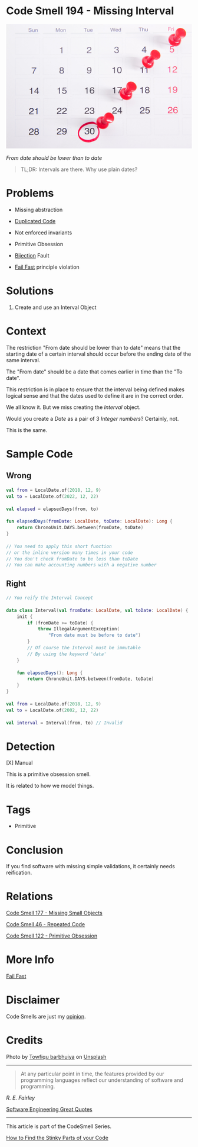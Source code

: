 # Code Smell 194 - Missing Interval
            
![Code Smell 194 - Missing Interval](Code%20Smell%20194%20-%20Missing%20Interval.jpg)

*From date should be lower than to date*

> TL;DR: Intervals are there. Why use plain dates?

# Problems

- Missing abstraction

- [Duplicated Code](https://github.com/mcsee/Software-Design-Articles/tree/main/Articles/Code%20Smells/Code%20Smell%2046%20-%20Repeated%20Code/readme.md)

- Not enforced invariants

- Primitive Obsession

- [Bijection](https://github.com/mcsee/Software-Design-Articles/tree/main/Articles/Theory/The%20One%20and%20Only%20Software%20Design%20Principle/readme.md) Fault

- [Fail Fast](https://github.com/mcsee/Software-Design-Articles/tree/main/Articles/Theory/Fail%20Fast/readme.md) principle violation

# Solutions

1. Create and use an Interval Object

# Context

The restriction "From date should be lower than to date" means that the starting date of a certain interval should occur before the ending date of the same interval.

The "From date" should be a date that comes earlier in time than the "To date". 

This restriction is in place to ensure that the interval being defined makes logical sense and that the dates used to define it are in the correct order.

We all know it. But we miss creating the *Interval* object.

Would you create a *Date* as a pair of 3 *Integer numbers*? Certainly, not. 

This is the same. 

# Sample Code

## Wrong

[Gist Url]: # (https://gist.github.com/mcsee/1e7dafa0143427c7e381017d77da987e)

```kotlin
val from = LocalDate.of(2018, 12, 9)
val to = LocalDate.of(2022, 12, 22)

val elapsed = elapsedDays(from, to)
    
fun elapsedDays(fromDate: LocalDate, toDate: LocalDate): Long {
    return ChronoUnit.DAYS.between(fromDate, toDate)
}

// You need to apply this short function 
// or the inline version many times in your code
// You don't check fromDate to be less than toDate
// You can make accounting numbers with a negative number
```

## Right

[Gist Url]: # (https://gist.github.com/mcsee/cff12c234110259b3b39b6a0122e1b76)

```kotlin
// You reify the Interval Concept

data class Interval(val fromDate: LocalDate, val toDate: LocalDate) {
    init {
        if (fromDate >= toDate) {
            throw IllegalArgumentException(
                "From date must be before to date")
        }
        // Of course the Interval must be immutable
        // By using the keyword 'data'
    }

    fun elapsedDays(): Long {
        return ChronoUnit.DAYS.between(fromDate, toDate)
    }
}

val from = LocalDate.of(2018, 12, 9)
val to = LocalDate.of(2002, 12, 22)

val interval = Interval(from, to) // Invalid
```

# Detection

[X] Manual

This is a primitive obsession smell.

It is related to how we model things.

# Tags

- Primitive

# Conclusion

If you find software with missing simple validations, it certainly needs reification.

# Relations

[Code Smell 177 - Missing Small Objects](https://github.com/mcsee/Software-Design-Articles/tree/main/Articles/Code%20Smells/Code%20Smell%20177%20-%20Missing%20Small%20Objects/readme.md)

[Code Smell 46 - Repeated Code](https://github.com/mcsee/Software-Design-Articles/tree/main/Articles/Code%20Smells/Code%20Smell%2046%20-%20Repeated%20Code/readme.md)

[Code Smell 122 - Primitive Obsession](https://github.com/mcsee/Software-Design-Articles/tree/main/Articles/Code%20Smells/Code%20Smell%20122%20-%20Primitive%20Obsession/readme.md)

# More Info

[Fail Fast](https://github.com/mcsee/Software-Design-Articles/tree/main/Articles/Theory/Fail%20Fast/readme.md)

# Disclaimer

Code Smells are just my [opinion](https://github.com/mcsee/Software-Design-Articles/tree/main/Articles/Blogging/I%20Wrote%20More%20than%2090%20Articles%20on%202021%20Here%20is%20What%20I%20Learned/readme.md).

# Credits

Photo by [Towfiqu barbhuiya](https://unsplash.com/@towfiqu999999) on [Unsplash](https://unsplash.com/photos/bwOAixLG0uc)  
  
* * *

> At any particular point in time, the features provided by our programming languages reflect our understanding of software and programming.

_R. E. Fairley_
 
[Software Engineering Great Quotes](https://github.com/mcsee/Software-Design-Articles/tree/main/Articles/Quotes/Software%20Engineering%20Great%20Quotes/readme.md)

* * *

This article is part of the CodeSmell Series.

[How to Find the Stinky Parts of your Code](https://github.com/mcsee/Software-Design-Articles/tree/main/Articles/Code%20Smells/How%20to%20Find%20the%20Stinky%20parts%20of%20your%20Code/readme.md)